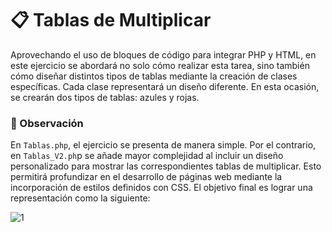 # 📋 Tablas de Multiplicar
Aprovechando el uso de bloques de código para integrar PHP y HTML, en este ejercicio se abordará no solo cómo realizar esta tarea, sino también cómo diseñar distintos tipos de tablas mediante la creación de clases específicas. 
Cada clase representará un diseño diferente. En esta ocasión, se crearán dos tipos de tablas: azules y rojas.

### 📌 Observación
En `Tablas.php`, el ejercicio se presenta de manera simple. Por el contrario, en `Tablas_V2.ph`p se añade mayor complejidad al incluir un diseño personalizado para mostrar las correspondientes tablas de multiplicar. Esto permitirá profundizar en el desarrollo de páginas web mediante la incorporación de estilos definidos con CSS.
El objetivo final es lograr una representación como la siguiente: 

![1](https://github.com/user-attachments/assets/c3d326ad-2842-46d6-90a1-e915c0e00ad8)
